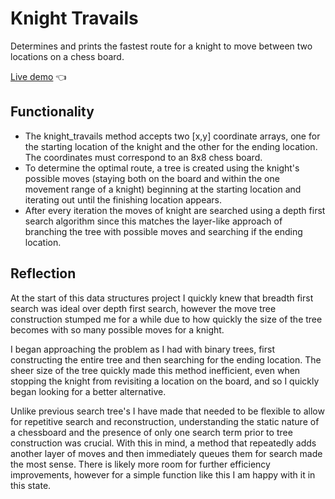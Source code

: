 # Knight Travails

Determines and prints the fastest route for a knight to move between two locations on a chess board.

[Live demo](https://replit.com/@gregolive/Knight-Travails) 👈

## Functionality

- The knight_travails method accepts two [x,y] coordinate arrays, one for the starting location of the knight and the other for the ending location. The coordinates must correspond to an 8x8 chess board.
- To determine the optimal route, a tree is created using the knight's possible moves (staying both on the board and within the one movement range of a knight) beginning at the starting location and iterating out until the finishing location appears.
- After every iteration the moves of knight are searched using a depth first search algorithm since this matches the layer-like approach of branching the tree with possible moves and searching if the ending location.

## Reflection

At the start of this data structures project I quickly knew that breadth first search was ideal over depth first search, however the move tree construction stumped me for a while due to how quickly the size of the tree becomes with so many possible moves for a knight.

I began approaching the problem as I had with binary trees, first constructing the entire tree and then searching for the ending location. The sheer size of the tree quickly made this method inefficient, even when stopping the knight from revisiting a location on the board, and so I quickly began looking for a better alternative.

Unlike previous search tree's I have made that needed to be flexible to allow for repetitive search and reconstruction, understanding the static nature of a chessboard and the presence of only one search term prior to tree construction was crucial. With this in mind, a method that repeatedly adds another layer of moves and then immediately queues them for search made the most sense. There is likely more room for further efficiency improvements, however for a simple function like this I am happy with it in this state.